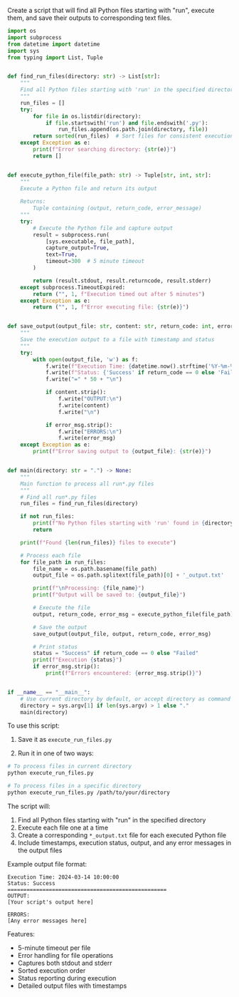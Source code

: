 Create a script that will find all Python files starting with "run", execute them, and save their outputs to
corresponding text files.

```python
import os
import subprocess
from datetime import datetime
import sys
from typing import List, Tuple


def find_run_files(directory: str) -> List[str]:
    """
    Find all Python files starting with 'run' in the specified directory
    """
    run_files = []
    try:
        for file in os.listdir(directory):
            if file.startswith('run') and file.endswith('.py'):
                run_files.append(os.path.join(directory, file))
        return sorted(run_files)  # Sort files for consistent execution order
    except Exception as e:
        print(f"Error searching directory: {str(e)}")
        return []


def execute_python_file(file_path: str) -> Tuple[str, int, str]:
    """
    Execute a Python file and return its output
    
    Returns:
        Tuple containing (output, return_code, error_message)
    """
    try:
        # Execute the Python file and capture output
        result = subprocess.run(
            [sys.executable, file_path],
            capture_output=True,
            text=True,
            timeout=300  # 5 minute timeout
        )

        return (result.stdout, result.returncode, result.stderr)
    except subprocess.TimeoutExpired:
        return ("", 1, f"Execution timed out after 5 minutes")
    except Exception as e:
        return ("", 1, f"Error executing file: {str(e)}")


def save_output(output_file: str, content: str, return_code: int, error_msg: str) -> None:
    """
    Save the execution output to a file with timestamp and status
    """
    try:
        with open(output_file, 'w') as f:
            f.write(f"Execution Time: {datetime.now().strftime('%Y-%m-%d %H:%M:%S')}\n")
            f.write(f"Status: {'Success' if return_code == 0 else 'Failed'}\n")
            f.write("=" * 50 + "\n")

            if content.strip():
                f.write("OUTPUT:\n")
                f.write(content)
                f.write("\n")

            if error_msg.strip():
                f.write("ERRORS:\n")
                f.write(error_msg)
    except Exception as e:
        print(f"Error saving output to {output_file}: {str(e)}")


def main(directory: str = ".") -> None:
    """
    Main function to process all run*.py files
    """
    # Find all run*.py files
    run_files = find_run_files(directory)

    if not run_files:
        print(f"No Python files starting with 'run' found in {directory}")
        return

    print(f"Found {len(run_files)} files to execute")

    # Process each file
    for file_path in run_files:
        file_name = os.path.basename(file_path)
        output_file = os.path.splitext(file_path)[0] + '_output.txt'

        print(f"\nProcessing: {file_name}")
        print(f"Output will be saved to: {output_file}")

        # Execute the file
        output, return_code, error_msg = execute_python_file(file_path)

        # Save the output
        save_output(output_file, output, return_code, error_msg)

        # Print status
        status = "Success" if return_code == 0 else "Failed"
        print(f"Execution {status}")
        if error_msg.strip():
            print(f"Errors encountered: {error_msg.strip()}")


if __name__ == "__main__":
    # Use current directory by default, or accept directory as command line argument
    directory = sys.argv[1] if len(sys.argv) > 1 else "."
    main(directory)

```

To use this script:

1. Save it as `execute_run_files.py`

2. Run it in one of two ways:

```bash
# To process files in current directory
python execute_run_files.py

# To process files in a specific directory
python execute_run_files.py /path/to/your/directory
```

The script will:

1. Find all Python files starting with "run" in the specified directory
2. Execute each file one at a time
3. Create a corresponding `*_output.txt` file for each executed Python file
4. Include timestamps, execution status, output, and any error messages in the output files

Example output file format:

```
Execution Time: 2024-03-14 10:00:00
Status: Success
==================================================
OUTPUT:
[Your script's output here]

ERRORS:
[Any error messages here]
```

Features:

- 5-minute timeout per file
- Error handling for file operations
- Captures both stdout and stderr
- Sorted execution order
- Status reporting during execution
- Detailed output files with timestamps

